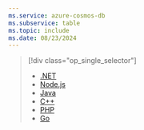 ```yaml
---
ms.service: azure-cosmos-db
ms.subservice: table
ms.topic: include
ms.date: 08/23/2024
---
```


> [!div class="op_single_selector"]
>
> - [.NET](../tutorial-develop-table-dotnet.md)
> - [Node.js](../table-storage-how-to-use-nodejs.md)
> - [Java](../table-storage-how-to-use-java.md)
> - [C++](../table-storage-how-to-use-c-plus.md)
> - [PHP](../table-storage-how-to-use-php.md)
> - [Go](../table-storage-how-to-use-go.md)
>